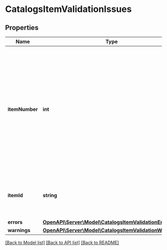 # CatalogsItemValidationIssues

## Properties
Name | Type | Description | Notes
------------ | ------------- | ------------- | -------------
**itemNumber** | **int** | Item number based on order of appearance in the Catalogs Feed. For example, &#39;0&#39; refers to first item found in a feed that was downloaded from a &#39;location&#39; specified during feed creation. | 
**itemId** | **string** | The merchant-created unique ID that represents the product. | 
**errors** | [**OpenAPI\Server\Model\CatalogsItemValidationErrors**](CatalogsItemValidationErrors.md) |  | 
**warnings** | [**OpenAPI\Server\Model\CatalogsItemValidationWarnings**](CatalogsItemValidationWarnings.md) |  | 

[[Back to Model list]](../README.md#documentation-for-models) [[Back to API list]](../README.md#documentation-for-api-endpoints) [[Back to README]](../README.md)


